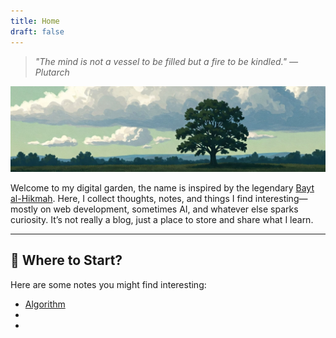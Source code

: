 ```yaml
---
title: Home
draft: false
---
```


> *"The mind is not a vessel to be filled but a fire to be kindled." — Plutarch*

![banner](./images/sky-tree.jpg)

Welcome to my digital garden, the name is inspired by the legendary [Bayt al-Hikmah](https://www.britannica.com/place/Bayt-al-Hikmah). Here, I collect thoughts, notes, and things I find interesting— mostly on web development, sometimes AI, and whatever else sparks curiosity. It’s not really a blog, just a place to store and share what I learn.

---

## 🌳 Where to Start?

Here are some notes you might find interesting:

- [Algorithm](./algo/algorithm.md)
-
-
